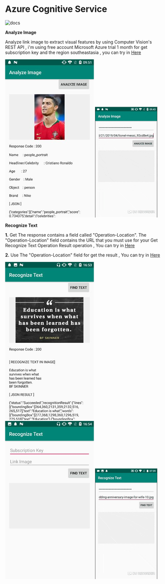 # Azure Cognitive Service

![docs](https://docs.microsoft.com/en-us/azure/cognitive-services/welcome)


**Analyze Image**

Analyze link image to extract visual features by using Computer Vision's REST API , i'm using free account Microsoft Azure trial 1 month for get subscription key 
and the region southeastasia , you can try in [Here](https://southeastasia.dev.cognitive.microsoft.com/docs/services/5adf991815e1060e6355ad44/operations/56f91f2e778daf14a499e1fa)

![alt text](https://github.com/bdgit08/cognitiveservice/blob/master/example%20image/analyze_image.jpg) ![alt text](https://github.com/bdgit08/cognitiveservice/blob/master/example%20image/analyze_image_gif.gif)

**Recognize Text**

**1.** Get The response contains a field called "Operation-Location". The "Operation-Location" field contains the URL that you must use for your Get Recognize Text Operation Result operation 
       , You can try in [Here](https://southeastasia.dev.cognitive.microsoft.com/docs/services/5adf991815e1060e6355ad44/operations/587f2c6a154055056008f200)
       
**2.** Use The "Operation-Location" field for get the result 
       , You can try in [Here](https://southeastasia.dev.cognitive.microsoft.com/docs/services/5adf991815e1060e6355ad44/operations/587f2cf1154055056008f201)

![](https://github.com/bdgit08/cognitiveservice/blob/master/example%20image/text_recognize.jpg) ![](https://github.com/bdgit08/cognitiveservice/blob/master/example%20image/text_recognize2.jpg)  ![](https://github.com/bdgit08/cognitiveservice/blob/master/example%20image/text_recognize_gif.gif)
